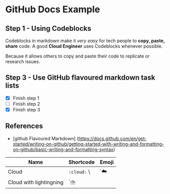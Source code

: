 # GitHub Docs Example

## Step 1 - Using Codeblocks

Codeblocks in markdown make it *very easy* for tech people to **copy, paste, share** code.
A good __Cloud Engineer__ uses Codeblocks whenever possible.

Because it allows others to copy and paste their code to replicate or research issues.

## Step 3 - Use GitHub flavoured markdown task lists

- [x] Finish step 1
- [ ] Finish step 2
- [x] Finish step 3

## References

- [github Flavoured Markdown] (https://docs.github.com/en/get-started/writing-on-github/getting-started-with-writing-and-formatting-on-github/basic-writing-and-formatting-syntax)

| Name | Shortcode | Emoji |
| ---| --- | --- |
| Cloud | `:cloud:` \ | `:cloud:|
| Cloud with lightingning | `⛈️ |
